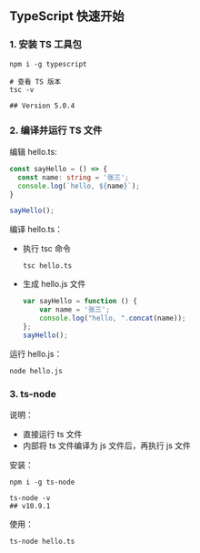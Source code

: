 ## TypeScript 快速开始

### 1. 安装 TS 工具包

```shell
npm i -g typescript

# 查看 TS 版本
tsc -v

## Version 5.0.4
```

### 2. 编译并运行 TS 文件

编辑 hello.ts:

```typescript
const sayHello = () => {
  const name: string = '张三';
  console.log(`hello, ${name}`);
}

sayHello();
```

编译 hello.ts：

* 执行 tsc 命令

    ```shell
    tsc hello.ts
    ```

* 生成 hello.js 文件

    ```javascript
    var sayHello = function () {
        var name = '张三';
        console.log("hello, ".concat(name));
    };
    sayHello();
    ```

运行 hello.js：

```shell
node hello.js
```

### 3. ts-node

说明：

* 直接运行 ts 文件
* 内部将 ts 文件编译为 js 文件后，再执行 js 文件

安装：

```shell
npm i -g ts-node

ts-node -v
## v10.9.1
```

使用：

```shell
ts-node hello.ts
```
